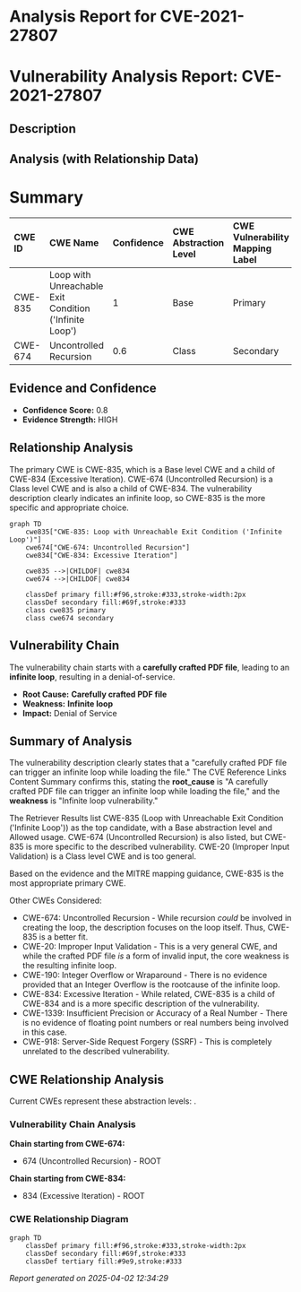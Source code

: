# Analysis Report for CVE-2021-27807

# Vulnerability Analysis Report: CVE-2021-27807

## Description



## Analysis (with Relationship Data)

# Summary
| CWE ID  | CWE Name                                                    | Confidence | CWE Abstraction Level | CWE Vulnerability Mapping Label | CWE-Vulnerability Mapping Notes |
| :------- | :---------------------------------------------------------- | :--------- | :---------------------- | :------------------------------ | :------------------------------ |
| CWE-835 | Loop with Unreachable Exit Condition ('Infinite Loop')     | 1          | Base                    | Primary                         | Allowed                       |
| CWE-674 | Uncontrolled Recursion                                      | 0.6        | Class                   | Secondary                       | Allowed-with-Review           |

## Evidence and Confidence

*   **Confidence Score:** 0.8
*   **Evidence Strength:** HIGH

## Relationship Analysis
The primary CWE is CWE-835, which is a Base level CWE and a child of CWE-834 (Excessive Iteration). CWE-674 (Uncontrolled Recursion) is a Class level CWE and is also a child of CWE-834. The vulnerability description clearly indicates an infinite loop, so CWE-835 is the more specific and appropriate choice.

```mermaid
graph TD
    cwe835["CWE-835: Loop with Unreachable Exit Condition ('Infinite Loop')"]
    cwe674["CWE-674: Uncontrolled Recursion"]
    cwe834["CWE-834: Excessive Iteration"]
    
    cwe835 -->|CHILDOF| cwe834
    cwe674 -->|CHILDOF| cwe834
    
    classDef primary fill:#f96,stroke:#333,stroke-width:2px
    classDef secondary fill:#69f,stroke:#333
    class cwe835 primary
    class cwe674 secondary
```

## Vulnerability Chain
The vulnerability chain starts with a **carefully crafted PDF file**, leading to an **infinite loop**, resulting in a denial-of-service.
  - **Root Cause:** **Carefully crafted PDF file**
  - **Weakness:** **Infinite loop**
  - **Impact:** Denial of Service

## Summary of Analysis
The vulnerability description clearly states that a "carefully crafted PDF file can trigger an infinite loop while loading the file." The CVE Reference Links Content Summary confirms this, stating the **root_cause** is "A carefully crafted PDF file can trigger an infinite loop while loading the file," and the **weakness** is "Infinite loop vulnerability."

The Retriever Results list CWE-835 (Loop with Unreachable Exit Condition ('Infinite Loop')) as the top candidate, with a Base abstraction level and Allowed usage. CWE-674 (Uncontrolled Recursion) is also listed, but CWE-835 is more specific to the described vulnerability. CWE-20 (Improper Input Validation) is a Class level CWE and is too general.

Based on the evidence and the MITRE mapping guidance, CWE-835 is the most appropriate primary CWE.

Other CWEs Considered:

*   CWE-674: Uncontrolled Recursion - While recursion *could* be involved in creating the loop, the description focuses on the loop itself. Thus, CWE-835 is a better fit.
*   CWE-20: Improper Input Validation - This is a very general CWE, and while the crafted PDF file *is* a form of invalid input, the core weakness is the resulting infinite loop.
*   CWE-190: Integer Overflow or Wraparound - There is no evidence provided that an Integer Overflow is the rootcause of the infinite loop.
*   CWE-834: Excessive Iteration - While related, CWE-835 is a child of CWE-834 and is a more specific description of the vulnerability.
*   CWE-1339: Insufficient Precision or Accuracy of a Real Number - There is no evidence of floating point numbers or real numbers being involved in this case.
*   CWE-918: Server-Side Request Forgery (SSRF) - This is completely unrelated to the described vulnerability.


## CWE Relationship Analysis

Current CWEs represent these abstraction levels: .


### Vulnerability Chain Analysis

**Chain starting from CWE-674:**
- 674 (Uncontrolled Recursion) - ROOT


**Chain starting from CWE-834:**
- 834 (Excessive Iteration) - ROOT



### CWE Relationship Diagram

```mermaid
graph TD
    classDef primary fill:#f96,stroke:#333,stroke-width:2px
    classDef secondary fill:#69f,stroke:#333
    classDef tertiary fill:#9e9,stroke:#333
```



*Report generated on 2025-04-02 12:34:29*
